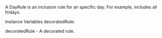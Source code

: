 A DayRule is an inclusion rule for an specific day. For example, includes all fridays.

Instance Variables
	decoratedRule:		<InclusionRule>

decoratedRule
	- A decorated rule.
